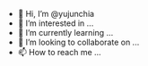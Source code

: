 - 👋 Hi, I’m @yujunchia
- 👀 I’m interested in ...
- 🌱 I’m currently learning ...
- 💞️ I’m looking to collaborate on ...
- 📫 How to reach me ...

<!---
yujunchia/yujunchia is a ✨ special ✨ repository because its `README.md` (this file) appears on your GitHub profile.
You can click the Preview link to take a look at your changes.
--->
